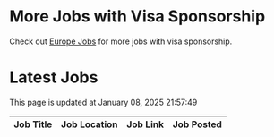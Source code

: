 # More Jobs with Visa Sponsorship

Check out [Europe Jobs](https://github.com/sureshparimi/europejobs#latest-jobs) for more jobs with visa sponsorship.

# Latest Jobs

This page is updated at January 08, 2025 21:57:49

| Job Title | Job Location | Job Link | Job Posted |
| --- | --- | --- | --- |
